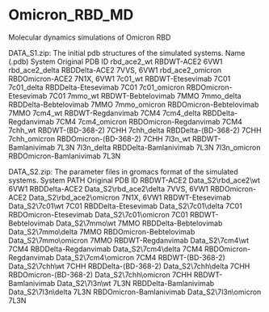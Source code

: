 # Omicron_RBD_MD
Molecular dynamics simulations of Omicron RBD

DATA_S1.zip: The initial pdb structures of the simulated systems.
Name (.pdb)	System	Original PDB ID
rbd_ace2_wt	RBDWT-ACE2	6VW1
rbd_ace2_delta	RBDDelta-ACE2	7VVS, 6VW1
rbd_ace2_omicron	RBDOmicron-ACE2	7N1X, 6VW1
7c01_wt	RBDWT-Etesevimab	7C01
7c01_delta	RBDDelta-Etesevimab	7C01
7c01_omicron	RBDOmicron-Etesevimab	7C01
7mmo_wt	RBDWT-Bebtelovimab	7MMO
7mmo_delta	RBDDelta-Bebtelovimab	7MMO
7mmo_omicron	RBDOmicron-Bebtelovimab	7MMO
7cm4_wt	RBDWT-Regdanvimab	7CM4
7cm4_delta	RBDDelta-Regdanvimab	7CM4
7cm4_omicron	RBDOmicron-Regdanvimab	7CM4
7chh_wt	RBDWT-(BD-368-2)	7CHH
7chh_delta	RBDDelta-(BD-368-2)	7CHH
7chh_omicron	RBDOmicron-(BD-368-2)	7CHH
7l3n_wt	RBDWT-Bamlanivimab	7L3N
7l3n_delta	RBDDelta-Bamlanivimab	7L3N
7l3n_omicron	RBDOmicron-Bamlanivimab	7L3N


DATA_S2.zip: The parameter files in gromacs format of the simulated systems. 
System	PATH	Original PDB ID
RBDWT-ACE2	Data_S2\rbd_ace2\wt	6VW1
RBDDelta-ACE2	Data_S2\rbd_ace2\delta	7VVS, 6VW1
RBDOmicron-ACE2	Data_S2\rbd_ace2\omicron	7N1X, 6VW1
RBDWT-Etesevimab	Data_S2\7c01\wt	7C01
RBDDelta-Etesevimab	Data_S2\7c01\delta	7C01
RBDOmicron-Etesevimab	Data_S2\7c01\omicron	7C01
RBDWT-Bebtelovimab	Data_S2\7mmo\wt	7MMO
RBDDelta-Bebtelovimab	Data_S2\7mmo\delta	7MMO
RBDOmicron-Bebtelovimab	Data_S2\7mmo\omicron	7MMO
RBDWT-Regdanvimab	Data_S2\7cm4\wt	7CM4
RBDDelta-Regdanvimab	Data_S2\7cm4\delta	7CM4
RBDOmicron-Regdanvimab	Data_S2\7cm4\omicron	7CM4
RBDWT-(BD-368-2)	Data_S2\7chh\wt	7CHH
RBDDelta-(BD-368-2)	Data_S2\7chh\delta	7CHH
RBDOmicron-(BD-368-2)	Data_S2\7chh\omicron	7CHH
RBDWT-Bamlanivimab	Data_S2\7l3n\wt	7L3N
RBDDelta-Bamlanivimab	Data_S2\7l3n\delta	7L3N
RBDOmicron-Bamlanivimab	Data_S2\7l3n\omicron	7L3N
